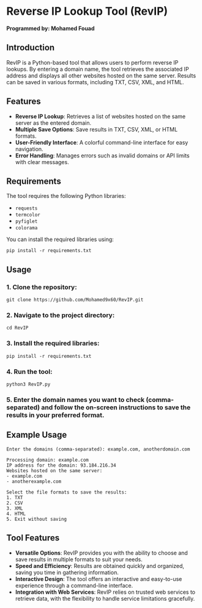 # Reverse IP Lookup Tool (RevIP)

**Programmed by: Mohamed Fouad**

## Introduction

RevIP is a Python-based tool that allows users to perform reverse IP lookups. By entering a domain name, the tool retrieves the associated IP address and displays all other websites hosted on the same server. Results can be saved in various formats, including TXT, CSV, XML, and HTML.

## Features

- **Reverse IP Lookup**: Retrieves a list of websites hosted on the same server as the entered domain.
- **Multiple Save Options**: Save results in TXT, CSV, XML, or HTML formats.
- **User-Friendly Interface**: A colorful command-line interface for easy navigation.
- **Error Handling**: Manages errors such as invalid domains or API limits with clear messages.

## Requirements

The tool requires the following Python libraries:

- `requests`
- `termcolor`
- `pyfiglet`
- `colorama`

You can install the required libraries using:

```
pip install -r requirements.txt
```

## Usage

### 1. Clone the repository:

```
git clone https://github.com/Mohamed9x60/RevIP.git
```

### 2. Navigate to the project directory:

```
cd RevIP
```

### 3. Install the required libraries:

```
pip install -r requirements.txt
```

### 4. Run the tool:

```
python3 RevIP.py
```

### 5. Enter the domain names you want to check (comma-separated) and follow the on-screen instructions to save the results in your preferred format.

## Example Usage

```
Enter the domains (comma-separated): example.com, anotherdomain.com

Processing domain: example.com
IP address for the domain: 93.184.216.34
Websites hosted on the same server:
- example.com
- anotherexample.com

Select the file formats to save the results:
1. TXT
2. CSV
3. XML
4. HTML
5. Exit without saving
```

## Tool Features

- **Versatile Options**: RevIP provides you with the ability to choose and save results in multiple formats to suit your needs.
- **Speed and Efficiency**: Results are obtained quickly and organized, saving you time in gathering information.
- **Interactive Design**: The tool offers an interactive and easy-to-use experience through a command-line interface.
- **Integration with Web Services**: RevIP relies on trusted web services to retrieve data, with the flexibility to handle service limitations gracefully.
